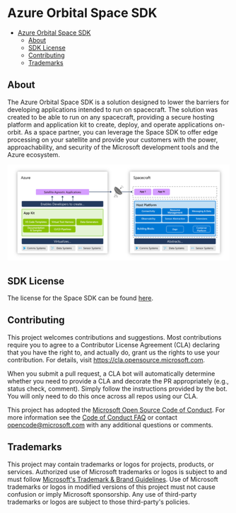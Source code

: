 # Azure Orbital Space SDK

- [Azure Orbital Space SDK](#azure-orbital-space-sdk)
  - [About](#about)
  - [SDK License](#sdk-license)
  - [Contributing](#contributing)
  - [Trademarks](#trademarks)

## About
The Azure Orbital Space SDK is a solution designed to lower the barriers for developing applications intended to run on spacecraft. The solution was created to be able to run on any spacecraft, providing a secure hosting platform and application kit to create, deploy, and operate applications on-orbit.
As a space partner, you can leverage the Space SDK to offer edge processing on your satellite and provide your customers with the power, approachability, and security of the Microsoft development tools and the Azure ecosystem.

![AzureOrbitalSDK-Overview.png](./img/AzureOrbitalSDK-Overview.png)

## SDK License

The license for the Space SDK can be found [here](/LICENSE).

## Contributing

This project welcomes contributions and suggestions.  Most contributions require you to agree to a
Contributor License Agreement (CLA) declaring that you have the right to, and actually do, grant us
the rights to use your contribution. For details, visit https://cla.opensource.microsoft.com.

When you submit a pull request, a CLA bot will automatically determine whether you need to provide
a CLA and decorate the PR appropriately (e.g., status check, comment). Simply follow the instructions
provided by the bot. You will only need to do this once across all repos using our CLA.

This project has adopted the [Microsoft Open Source Code of Conduct](https://opensource.microsoft.com/codeofconduct/).
For more information see the [Code of Conduct FAQ](https://opensource.microsoft.com/codeofconduct/faq/) or
contact [opencode@microsoft.com](mailto:opencode@microsoft.com) with any additional questions or comments.

## Trademarks

This project may contain trademarks or logos for projects, products, or services. Authorized use of Microsoft
trademarks or logos is subject to and must follow
[Microsoft's Trademark & Brand Guidelines](https://www.microsoft.com/en-us/legal/intellectualproperty/trademarks/usage/general).
Use of Microsoft trademarks or logos in modified versions of this project must not cause confusion or imply Microsoft sponsorship.
Any use of third-party trademarks or logos are subject to those third-party's policies.
